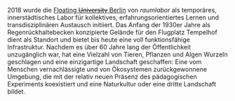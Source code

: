 2018 wurde die [Floating ~~University~~ Berlin](https://www.floatinguniversity.org/) von _raumlabor_ als temporäres, innerstädtisches Labor für kollektives, erfahrungsorientiertes Lernen und transdisziplinären Austausch initiiert. Das Anfang der 1930er Jahre als Regenrückhaltebecken konzipierte Gelände für den Flugplatz Tempelhof dient als Standort und bietet bis heute eine voll funktionsfähige Infrastruktur. Nachdem es über 60 Jahre lang der Öffentlichkeit unzugänglich war, hat eine Vielzahl von Tieren, Pflanzen und Algen Wurzeln geschlagen und eine einzigartige Landschaft geschaffen: Eine vom Menschen vernachlässigte und von Ökosystemen zurückgewonnene Umgebung, die mit der relativ neuen Präsenz des pädagogischen Experiments koexistiert und eine Naturkultur oder eine dritte Landschaft bildet.
